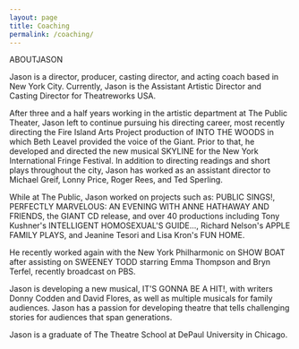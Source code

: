 ```yaml
---
layout: page
title: Coaching
permalink: /coaching/
---
```


ABOUTJASON

Jason is a director, producer, casting director, and acting coach based in New York City. Currently, Jason is the Assistant Artistic Director and Casting Director for Theatreworks USA. 
 
After three and a half years working in the artistic department at The Public Theater, Jason left to continue pursuing his directing career, most recently directing the Fire Island Arts Project production of INTO THE WOODS in which Beth Leavel provided the voice of the Giant.  Prior to that, he developed and directed the new musical SKYLINE for the New York International Fringe Festival. In addition to directing readings and short plays throughout the city, Jason has worked as an assistant director to Michael Greif, Lonny Price, Roger Rees, and Ted Sperling.
 
While at The Public, Jason worked on projects such as: PUBLIC SINGS!, PERFECTLY MARVELOUS: AN EVENING WITH ANNE HATHAWAY AND FRIENDS, the GIANT CD release, and over 40 productions including Tony Kushner's INTELLIGENT HOMOSEXUAL'S GUIDE..., Richard Nelson's APPLE FAMILY PLAYS, and Jeanine Tesori and Lisa Kron's FUN HOME. 
 
He recently worked again with the New York Philharmonic on SHOW BOAT after assisting on SWEENEY TODD starring Emma Thompson and Bryn Terfel, recently broadcast on PBS.   
 
Jason is developing a new musical, IT'S GONNA BE A HIT!, with writers Donny Codden and David Flores, as well as multiple musicals for family audiences.  Jason has a passion for developing theatre that tells challenging stories for audiences that span generations. 
 
Jason is a graduate of The Theatre School at DePaul University in Chicago.
